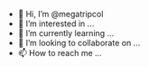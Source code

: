 - 👋 Hi, I’m @megatripcol
- 👀 I’m interested in ...
- 🌱 I’m currently learning ...
- 💞️ I’m looking to collaborate on ...
- 📫 How to reach me ...

<!---
megatripcol/megatripcol is a ✨ special ✨ repository because its `README.md` (this file) appears on your GitHub profile.
You can click the Preview link to take a look at your changes.
--->
